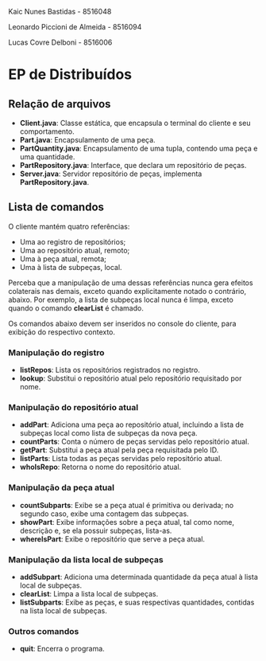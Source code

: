 Kaic Nunes Bastidas - 8516048

Leonardo Piccioni de Almeida - 8516094

Lucas Covre Delboni - 8516006

# EP de Distribuídos

## Relação de arquivos

* **Client.java**: Classe estática, que encapsula o terminal do cliente e seu comportamento.
* **Part.java**: Encapsulamento de uma peça.
* **PartQuantity.java**: Encapsulamento de uma tupla, contendo uma peça e uma quantidade.
* **PartRepository.java**: Interface, que declara um repositório de peças.
* **Server.java**: Servidor repositório de peças, implementa **PartRepository.java**.

## Lista de comandos

O cliente mantém quatro referências:
* Uma ao registro de repositórios;
* Uma ao repositório atual, remoto;
* Uma à peça atual, remota;
* Uma à lista de subpeças, local.

Perceba que a manipulação de uma dessas referências nunca gera efeitos colaterais nas demais, exceto quando explicitamente notado o contrário, abaixo. Por exemplo, a lista de subpeças local nunca é limpa, exceto quando o comando **clearList** é chamado.

Os comandos abaixo devem ser inseridos no console do cliente, para exibição do respectivo contexto.

### Manipulação do registro

* **listRepos**: Lista os repositórios registrados no registro.
* **lookup**: Substitui o repositório atual pelo repositório requisitado por nome.

### Manipulação do repositório atual

* **addPart**: Adiciona uma peça ao repositório atual, incluindo a lista de subpeças local como lista de subpeças da nova peça.
* **countParts**: Conta o número de peças servidas pelo repositório atual.
* **getPart**: Substitui a peça atual pela peça requisitada pelo ID.
* **listParts**: Lista todas as peças servidas pelo repositório atual.
* **whoIsRepo**: Retorna o nome do repositório atual.

### Manipulação da peça atual

* **countSubparts**: Exibe se a peça atual é primitiva ou derivada; no segundo caso, exibe uma contagem das subpeças.
* **showPart**: Exibe informações sobre a peça atual, tal como nome, descrição e, se ela possuir subpeças, lista-as.
* **whereIsPart**: Exibe o repositório que serve a peça atual.

### Manipulação da lista local de subpeças

* **addSubpart**: Adiciona uma determinada quantidade da peça atual à lista local de subpeças.
* **clearList**: Limpa a lista local de subpeças.
* **listSubparts**: Exibe as peças, e suas respectivas quantidades, contidas na lista local de subpeças.

### Outros comandos

* **quit**: Encerra o programa.